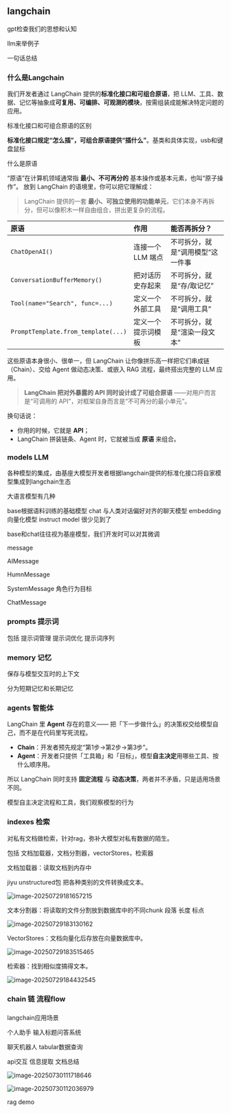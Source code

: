## langchain

gpt检查我们的思想和认知

llm来举例子

一句话总结

### 什么是Langchain

我们开发者通过 LangChain 提供的**标准化接口和可组合原语**，把 LLM、工具、数据、记忆等抽象成**可复用、可编排、可观测的模块**，按需组装成能解决特定问题的应用。

标准化接口和可组合原语的区别

**标准化接口规定“怎么插”，可组合原语提供“插什么”**。基类和具体实现，usb和键盘鼠标





什么是原语

“原语”在计算机领域通常指 **最小、不可再分的** 基本操作或基本元素，也叫“原子操作”。
放到 LangChain 的语境里，你可以把它理解成：

> LangChain 提供的一套 **最小、可独立使用的功能单元**，它们本身不再拆分，但可以像积木一样自由组合，拼出更复杂的流程。

| 原语                                | 作用               | 能否再拆分？                     |
| :---------------------------------- | :----------------- | :------------------------------- |
| `ChatOpenAI()`                      | 连接一个 LLM 端点  | 不可拆分，就是“调用模型”这一件事 |
| `ConversationBufferMemory()`        | 把对话历史存起来   | 不可拆分，就是“存/取记忆”        |
| `Tool(name="Search", func=...)`     | 定义一个外部工具   | 不可拆分，就是“调用工具”         |
| `PromptTemplate.from_template(...)` | 定义一个提示词模板 | 不可拆分，就是“渲染一段文本”     |

这些原语本身很小、很单一，但 LangChain 让你像拼乐高一样把它们串成链（Chain）、交给 Agent 做动态决策、或嵌入 RAG 流程，最终搭出完整的 LLM 应用。



> **LangChain 把对外暴露的 API 同时设计成了可组合原语**
> ——对用户而言是“可调用的 API”，对框架自身而言是“不可再分的最小单元”。

换句话说：

- 你用的时候，它就是 **API**；
- LangChain 拼装链条、Agent 时，它就被当成 **原语** 来组合。

### models   LLM 

各种模型的集成，由基座大模型开发者根据langchain提供的标准化接口将自家模型集成到langchain生态



大语言模型有几种

base根据语料训练的基础模型  chat 与人类对话偏好对齐的聊天模型 embedding 向量化模型  instruct model 很少见到了

base和chat往往视为基座模型，我们开发时可以对其微调





message

AIMessage

HumnMessage

SystemMessage   角色行为目标

ChatMessage



### prompts   提示词

包括 提示词管理 提示词优化 提示词序列



### memory   记忆

保存与模型交互时的上下文



分为短期记忆和长期记忆





### agents   智能体

LangChain 里 **Agent** 存在的意义——
把「下一步做什么」的决策权交给模型自己，而不是在代码里写死流程。



- **Chain**：开发者预先规定“第1步→第2步→第3步”。
- **Agent**：开发者只提供「工具箱」和「目标」，模型**自主决定**用哪些工具、按什么顺序用。

所以 LangChain 同时支持 **固定流程** 与 **动态决策**，两者并不矛盾，只是适用场景不同。



模型自主决定流程和工具，我们观察模型的行为



### indexes   检索

对私有文档做检索，针对rag，弥补大模型对私有数据的陌生。



包括 文档加载器，文档分割器，vectorStores，检索器



文档加载器：读取文档到内存中

jiyu unstructured包 把各种类别的文件转换成文本。

![image-20250729181657215](./assets/image-20250729181657215.png)

文本分割器：将读取的文件分割放到数据库中的不同chunk    段落 长度 标点

![image-20250729183130162](./assets/image-20250729183130162.png)

VectorStores：文档向量化后存放在向量数据库中。

![image-20250729183515465](./assets/image-20250729183515465.png)

检索器：找到相似度搞得文本。

![image-20250729184432545](./assets/image-20250729184432545.png)

### chain   链  流程flow

### 





langchain应用场景

个人助手   输入标题问答系统

聊天机器人  tabular数据查询

api交互 信息提取 文档总结



![image-20250730111718646](./assets/image-20250730111718646.png)





![image-20250730112036979](./assets/image-20250730112036979.png)



rag demo